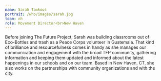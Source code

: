 ```yaml
---
name: Sarah Tankoos
portrait: /who/images/sarah.jpg
team: nh
role: Movement Director<br>New Haven
---
```

Before joining The Future Project, Sarah was building classrooms out of Eco-Bottles and trash as a Peace Corps volunteer in Guatemala. That kind of brilliance and resourcefulness comes in handy as she manages our communication and engagement with the broad TFP community, gathering information and keeping them updated and informed about the latest happenings in our schools and on our team.  Based in New Haven, CT, she also works on the partnerships with community organizations and with the city.
